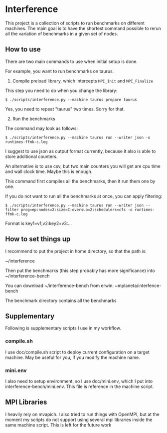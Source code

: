 # Interference

This project is a collection of scripts to run benchmarks on different
machines. The main goal is to have the shortest command possible to
rerun all the variation of benchmarks in a given set of nodes.

## How to use

There are two main commands to use when initial setup is done.

For example, you want to run benchmarks on taurus.

1. Compile preload library, which intercepts `MPI_Init` and `MPI_Finalize`

This step you need to do when you change the library:

    $ ./scripts/interference.py --machine taurus prepare taurus
    
Yes, you need to repeat "taurus" two times. Sorry for that.

2. Run the benchmarks

The command may look as follows:

    $ ./scripts/interference.py --machine taurus run --writer json -o runtimes-ffmk-c.log
    
I suggest to use json as output format currently, because it also is
able to store additional counters.

An alternative is to use csv, but two main counters you will get are
cpu time and wall clock time. Maybe this is enough.

This command first compiles all the benchmarks, then it run them one by one.

If you do not want to run all the benchmarks at once, you can apply filtering:

    $ ./scripts/interference.py --machine taurus run --writer json --filter prog=ep:nodes=2:size=C:oversub=2:schedulers=cfs -o runtimes-ffmk-c.log
    
Format is key1=v1,v2:key2=v3:...

## How to set things up

I recommend to put the project in home directory, so that the path is:

~/interference

Then put the benchmarks (this step probably has more significance)
into ~/interference-bench

You can download ~/interference-bench from erwin: ~mplaneta/interfence-bench

The benchmark directory contains all the benchmarks

## Supplementary

Following is supplementary scripts I use in my workflow.

### compile.sh

I use doc/compile.sh script to deploy current configuration on a
target machine. May be useful for you, if you modify the machine name.

### mini.env

I also need to setup environment, so I use doc/mini.env, which I put
into interference-bench/mini.env. This file is reference in the
machine script.

## MPI Libraries

I heavily rely on mvapich. I also tried to run things with OpenMPI,
but at the moment my scripts do not support using several mpi
libraries inside the same machine script. This is left for the future
work

